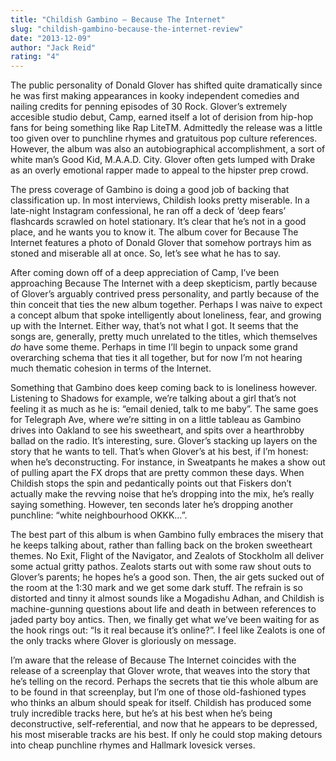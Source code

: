 ```yaml
---
title: "Childish Gambino – Because The Internet"
slug: "childish-gambino-because-the-internet-review"
date: "2013-12-09"
author: "Jack Reid"
rating: "4"
---
```


The public personality of Donald Glover has shifted quite dramatically since he was first making appearances in kooky independent comedies and nailing credits for penning episodes of 30 Rock. Glover’s extremely accesible studio debut, Camp, earned itself a lot of derision from hip-hop fans for being something like Rap LiteTM. Admittedly the release was a little too given over to punchline rhymes and gratuitous pop culture references. However, the album was also an autobiographical accomplishment, a sort of white man’s Good Kid, M.A.A.D. City. Glover often gets lumped with Drake as an overly emotional rapper made to appeal to the hipster prep crowd.

The press coverage of Gambino is doing a good job of backing that classification up. In most interviews, Childish looks pretty miserable. In a late-night Instagram confessional, he ran off a deck of ‘deep fears’ flashcards scrawled on hotel stationary. It’s clear that he’s not in a good place, and he wants you to know it. The album cover for Because The Internet features a photo of Donald Glover that somehow portrays him as stoned and miserable all at once. So, let’s see what he has to say.

After coming down off of a deep appreciation of Camp, I’ve been approaching Because The Internet with a deep skepticism, partly because of Glover’s arguably contrived press personality, and partly because of the thin conceit that ties the new album together. Perhaps I was naive to expect a concept album that spoke intelligently about loneliness, fear, and growing up with the Internet. Either way, that’s not what I got. It seems that the songs are, generally, pretty much unrelated to the titles, which themselves _do_ have some theme. Perhaps in time I’ll begin to unpack some grand overarching schema that ties it all together, but for now I’m not hearing much thematic cohesion in terms of the Internet.

Something that Gambino does keep coming back to is loneliness however. Listening to Shadows for example, we’re talking about a girl that’s not feeling it as much as he is: “email denied, talk to me baby”. The same goes for Telegraph Ave, where we’re sitting in on a little tableau as Gambino drives into Oakland to see his sweetheart, and spits over a hearthrobby ballad on the radio. It’s interesting, sure. Glover’s stacking up layers on the story that he wants to tell. That’s when Glover’s at his best, if I’m honest: when he’s deconstructing. For instance, in Sweatpants he makes a show out of pulling apart the FX drops that are pretty common these days. When Childish stops the spin and pedantically points out that Fiskers don’t actually make the revving noise that he’s dropping into the mix, he’s really saying something. However, ten seconds later he’s dropping another punchline: “white neighbourhood OKKK…”.

The best part of this album is when Gambino fully embraces the misery that he keeps talking about, rather than falling back on the broken sweetheart themes. No Exit, Flight of the Navigator, and Zealots of Stockholm all deliver some actual gritty pathos. Zealots starts out with some raw shout outs to Glover’s parents; he hopes he’s a good son. Then, the air gets sucked out of the room at the 1:30 mark and we get some dark stuff. The refrain is so distorted and tinny it almost sounds like a Mogadishu Adhan, and Childish is machine-gunning questions about life and death in between references to jaded party boy antics. Then, we finally get what we’ve been waiting for as the hook rings out: “Is it real because it’s online?”. I feel like Zealots is one of the only tracks where Glover is gloriously on message.

I’m aware that the release of Because The Internet coincides with the release of a screenplay that Glover wrote, that weaves into the story that he’s telling on the record. Perhaps the secrets that tie this whole album are to be found in that screenplay, but I’m one of those old-fashioned types who thinks an album should speak for itself. Childish has produced some truly incredible tracks here, but he’s at his best when he’s being deconstructive, self-referential, and now that he appears to be depressed, his most miserable tracks are his best. If only he could stop making detours into cheap punchline rhymes and Hallmark lovesick verses.
